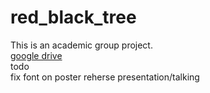 # red_black_tree
This is an academic group project.<br>
<a target="_blank" href="https://drive.google.com/drive/folders/0B5JPvqgovE_DRG5kb1NJc3VMZlk">google drive</a>
<br>todo<br>
fix font on poster 
reherse presentation/talking
